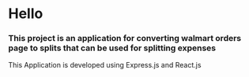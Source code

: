 # Hello

### This project is an application for converting walmart orders page to splits that can be used for splitting expenses

This Application is developed using Express.js and React.js

